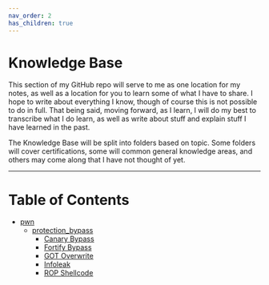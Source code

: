 ```yaml
---
nav_order: 2
has_children: true
---
```


# Knowledge Base

This section of my GitHub repo will serve to me as one location for my notes, as well as a location for you to learn some of what I have to share. I hope to write about everything I know, though of course this is not possible to do in full. That being said, moving forward, as I learn, I will do my best to transcribe what I do learn, as well as write about stuff and explain stuff I have learned in the past.

The Knowledge Base will be split into folders based on topic. Some folders will cover certifications, some will common general knowledge areas, and others may come along that I have not thought of yet.

---

# Table of Contents
- [pwn](pwn/README.md)
    - [protection_bypass](pwn/protection_bypass/)
        - [Canary Bypass](pwn/protection_bypass/canary_bypass.md)
        - [Fortify Bypass](pwn/protection_bypass/fortify_bypass.md)
        - [GOT Overwrite](pwn/protection_bypass/got_overwrite.md)
        - [Infoleak](pwn/protection_bypass/infoleak.md)
        - [ROP Shellcode](pwn/protection_bypass/rop_shellcode.md)